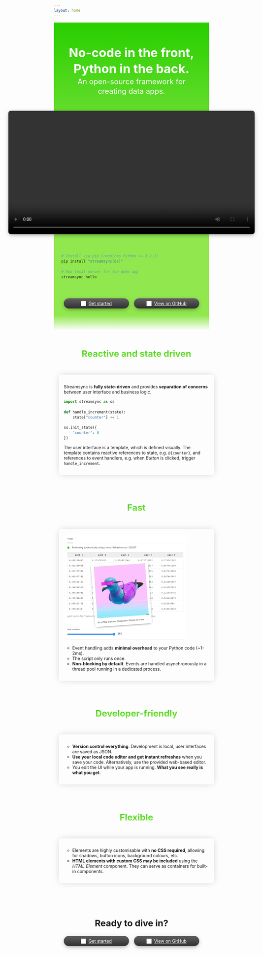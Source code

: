 ```yaml
---
layout: home
---
```


<div class="homeMain">
  <div class="topContainer_L1">
    <div class="topContainer_L2">
      <div class="taglines">
      <div class="primaryTagline">No-code in the front, Python in the back.</div>
      <div class="secondaryTagline">An open-source framework for creating data apps.</div>
      </div>
      <video src="./images/home.streamsync1min.mp4" controls autoplay loop></video>
      <div class="quickstart vp-doc">

```sh
# Install via pip (requires Python >= 3.9.2)
pip install "streamsync[ds]"

# Run local server for the demo app
streamsync hello
```

</div>
      <div class="topActions">
        <div class="actions">
          <a class="buttonLink" href="getting-started.html">
              <img src="./images/home.icon-arrow.svg" />
              Get started
          </a>
          <a class="buttonLink"  href="https://github.com/streamsync-cloud/streamsync" target="_blank" noreferrer noopener>
              <img src="./images/home.icon-github.svg" />
              View on GitHub
          </a>
        </div>
      </div>
    </div>
  </div>
  <div class="highlights">

<div class="box">
<div class="heading">
<h1>Reactive and state driven</h1>
</div>
<div class="inner vp-doc">

Streamsync is **fully state-driven** and provides **separation of concerns** between user interface and business logic. 

```py
import streamsync as ss

def handle_increment(state):
    state["counter"] += 1

ss.init_state({
    "counter": 0
})
```

The user interface is a template, which is defined visually. The template contains reactive references to state, e.g. `@{counter}`, and references to event handlers, e.g. when _Button_ is clicked, trigger `handle_increment`.

</div>
</div>


<div class="box">
<div class="heading">
<h1>Fast</h1>
</div>
<div class="inner vp-doc">

<img src="./images/home.fast.gif" />

- Event handling adds **minimal overhead** to your Python code (~1-2ms).
- The script only runs once.
- **Non-blocking by default**. Events are handled asynchronously in a thread pool running in a dedicated process.

</div>
</div>


<div class="box">
<div class="heading">
<h1>Developer-friendly</h1>
</div>
<div class="inner vp-doc">

- **Version control everything**. Development is local, user interfaces are saved as JSON.
- **Use your local code editor and get instant refreshes** when you save your code. Alternatively, use the provided web-based editor.
- You edit the UI while your app is running. **What you see really is what you get**.

</div>
</div>


<div class="box">
<div class="heading">
<h1>Flexible</h1>
</div>
<div class="inner vp-doc">

- Elements are highly customisable with **no CSS required**, allowing for shadows, button icons, background colours, etc.
- **HTML elements with custom CSS may be included** using the _HTML Element_ component. They can serve as containers for built-in components.

</div>
</div>
  </div>

  <div class="bottomActions">
    <h1>Ready to dive in?</h1>
    <div class="actions">
      <a class="buttonLink" href="getting-started.html">
          <img src="./images/home.icon-arrow.svg" />
          Get started
      </a>
      <a class="buttonLink"  href="https://github.com/streamsync-cloud/streamsync" target="_blank" noreferrer noopener>
          <img src="./images/home.icon-github.svg" />
          View on GitHub
      </a>
    </div>
  </div>

</div>

<style>

.homeMain h1 {
  font-size: 1.8rem;
}

.homeMain .topContainer_L1 {
  background: rgb(41,207,0);
  background: linear-gradient(180deg, rgba(41,207,0,1) 1%, rgba(145,231,78,1) 50%, rgba(145,231,78,1) 95%, #ffffff 100%);
}

.homeMain .topContainer_L2 {
  background: url(images/home.wave.svg) no-repeat bottom left;
  background-size: contain;
  width: 100%;
  display: flex;
  flex-direction: column;
  align-items: center;
  justify-content: center;
}

html.dark .homeMain .topContainer_L2 {
  background: url(images/home.darkwave.svg) no-repeat bottom left;
  background-size: contain;
}

.homeMain .taglines {
  text-align: center;
  line-height: 1.3;
  color: white;
  margin: 72px 48px 48px 48px;
}

.homeMain .primaryTagline {
  font-weight: bold;
  font-size: 2.5rem;
}

.homeMain .secondaryTagline {
  font-size: 1.5rem;
}

.homeMain video {
  width: min(800px, 90vw);
  box-shadow: 0 4px 16px -4px rgba(0, 0, 0, 0.5);
  border-radius: 8px;
}

.homeMain .actions {
  color: white;
  display: flex;
  gap: 16px;
  margin-left: 16px;
  margin-right: 16px;
  align-items: center;
  justify-content: center;
}

.homeMain .quickstart {
  width: min(720px, 100vw);
  padding: 24px;
  border-radius: 8px;
  margin-left: auto;
  margin-right: auto;
  margin-top: 24px;
  overflow: hidden;
}

.homeMain .topActions {
  margin-top: 24px;
  margin-bottom: 72px;
  width: 100%;
}

.homeMain a.buttonLink {
  background: linear-gradient(180deg, #606060 1%, #303030 100%);
  color: white;
  border-radius: 32px;
  padding: 8px 16px 8px 16px;
  box-shadow: 0 4px 16px -4px rgba(0, 0, 0, 0.5);
  display: flex;
  gap: 8px;
  align-items: center;
  justify-content: center;
  flex: 0 1 180px;
  cursor: pointer;
  font-size: 0.9rem;
}

.homeMain a.buttonLink img {
  max-width: 16px;
}

.homeMain .highlights {
  padding: 16px;
  margin-left: auto;
  margin-right: auto;
  max-width: min(var(--vp-layout-max-width), 100ch);
  width: 100%;
}

.homeMain .highlights .box:not(:first-of-type) {
  margin-top: 48px;
}

.homeMain .highlights .box .heading {
  color: #29cf00;
  margin-bottom: 32px;
  display: flex;
  align-items: center;
  justify-content: center;
  gap: 16px;
}

.homeMain .highlights .box .heading img {
  max-height: 24px;
  max-width: 24px;
}

.homeMain .highlights .box h1 {
  background-image: linear-gradient(#29cf00, #91E74E);
  -webkit-background-clip: text;
  -webkit-text-fill-color: transparent;
  -webkit-text-fill-color: transparent; 
  -moz-text-fill-color: transparent;
  min-height: 32px;
  display: flex;
  align-items: center;
}

.homeMain .highlights .box .inner {
  background-color: var(--vp-c-bg);
  color: var(--vp-c-text-1);
  padding: 16px;  
  border-radius: 8px;
  max-width: 100%;
  overflow: hidden;
  box-shadow: 0 0 24px -4px rgba(0, 0, 0, 0.2);
}

.dark .homeMain .highlights .box .inner {
  background-color: black;
}

.homeMain .highlights .box .inner img {
  margin-left: auto;
  margin-right: auto;
  max-width: min(400px, 100%);
}

.homeMain ul {
  list-style-type: circle;
  margin-left: 4px;
}

.homeMain .bottomActions {
  margin-top: 96px;
  width: 100%;
  text-align: center;
}

.homeMain .bottomActions h1 {
  margin-bottom: 24px;
}

</style>

